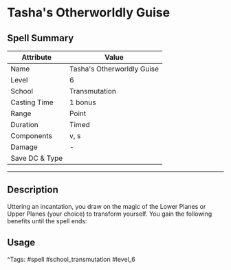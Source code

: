# Tasha's Otherworldly Guise

## Spell Summary

| Attribute        | Value                  |
|------------------|------------------------|
| Name             | Tasha's Otherworldly Guise                 |
| Level            | 6                |
| School           | Transmutation          |
| Casting Time     | 1 bonus              |
| Range            | Point            |
| Duration         | Timed             |
| Components       | v, s             |
| Damage           | -               |
| Save DC & Type   |              |

---

## Description

Uttering an incantation, you draw on the magic of the Lower Planes or Upper Planes (your choice) to transform yourself. You gain the following benefits until the spell ends:

## Usage


^Tags: #spell #school_transmutation #level_6